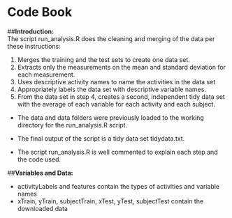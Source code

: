 
# Code Book

##**Introduction:**   
The script run_analysis.R does the cleaning and merging of the data per these instructions:  
1.	Merges the training and the test sets to create one data set.  
2.	Extracts only the measurements on the mean and standard deviation for each measurement.  
3.	Uses descriptive activity names to name the activities in the data set  
4.	Appropriately labels the data set with descriptive variable names.  
5.	From the data set in step 4, creates a second, independent tidy data set with the average of each variable for each activity and each subject.  
    
- The data and data folders were previously loaded to the working directory for the run_analysis.R script.  

- The final output of the script is a tidy data set tidydata.txt.  

- The script run_analysis.R is well commented to explain each step and the code used.  

##**Variables and Data:**   
- activityLabels and features contain the types of activities and variable names 
- xTrain, yTrain, subjectTrain, xTest, yTest, subjectTest contain the downloaded data



